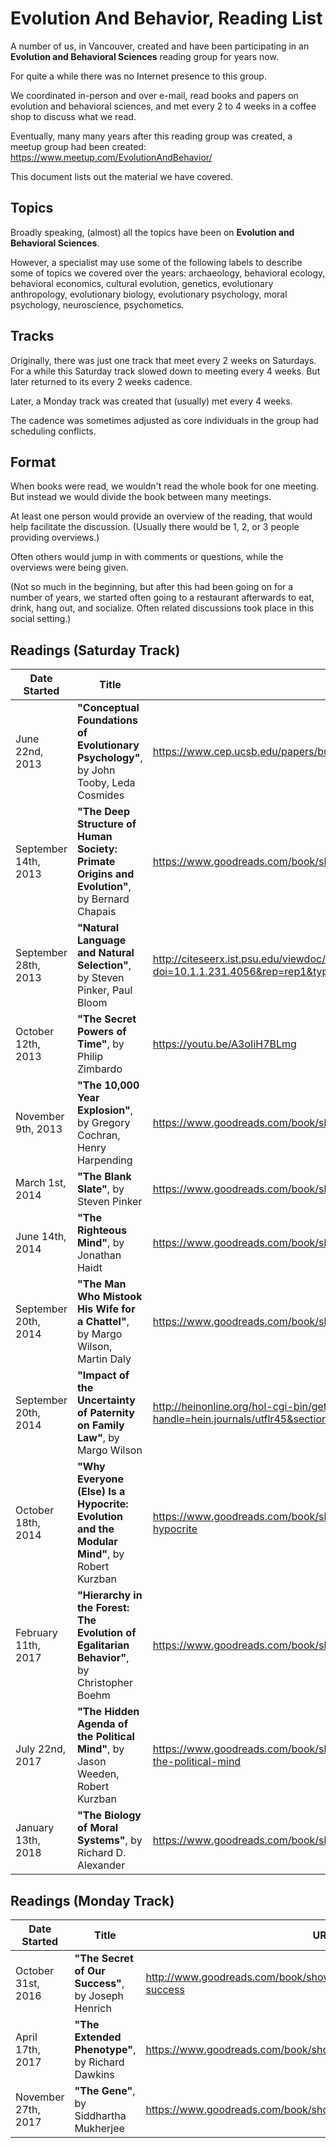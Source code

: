 # Evolution And Behavior, Reading List

A number of us, in Vancouver, created and have been participating in an **Evolution and Behavioral Sciences** reading group for years now.

For quite a while there was no Internet presence to this group.

We coordinated in-person and over e-mail, read books and papers on evolution and behavioral sciences, and met every 2 to 4 weeks in a coffee shop to discuss what we read.

Eventually, many many years after this reading group was created, a meetup group had been created:
https://www.meetup.com/EvolutionAndBehavior/

This document lists out the material we have covered.


## Topics

Broadly speaking, (almost) all the topics have been on **Evolution and Behavioral Sciences**.

However, a specialist may use some of the following labels to describe some of topics we covered over the years:
archaeology,
behavioral ecology,
behavioral economics,
cultural evolution,
genetics,
evolutionary anthropology,
evolutionary biology,
evolutionary psychology,
moral psychology,
neuroscience,
psychometics.


## Tracks

Originally, there was just one track that meet every 2 weeks on Saturdays. For a while this Saturday track slowed down to meeting every 4 weeks. But later returned to its every 2 weeks cadence.

Later, a Monday track was created that (usually) met every 4 weeks.

The cadence was sometimes adjusted as core individuals in the group had scheduling conflicts.


## Format

When books were read, we wouldn't read the whole book for one meeting.
But instead we would divide the book between many meetings.

At least one person would provide an overview of the reading, that would help facilitate the discussion.
(Usually there would be 1, 2, or 3 people providing overviews.)

Often others would jump in with comments or questions, while the overviews were being given.

(Not so much in the beginning, but after this had been going on for a number of years, we started often going to a restaurant afterwards to eat, drink, hang out, and socialize.
Often related discussions took place in this social setting.)


## Readings (Saturday Track)

| Date Started | Title | URL | Selected By |
| ------------ | ----- | --- | ----------- |
| June 22nd, 2013      | **"Conceptual Foundations of Evolutionary Psychology"**, by John Tooby, Leda Cosmides        | https://www.cep.ucsb.edu/papers/bussconceptual05.pdf                                  | ORGANIZER |
| September 14th, 2013 | **"The Deep Structure of Human Society: Primate Origins and Evolution"**, by Bernard Chapais | https://www.goodreads.com/book/show/7461471-mind-the-gap                              | ORGANIZER |
| September 28th, 2013 | **"Natural Language and Natural Selection"**, by Steven Pinker, Paul Bloom                   | http://citeseerx.ist.psu.edu/viewdoc/download?doi=10.1.1.231.4056&rep=rep1&type=pdf   | ORGANIZER |
| October 12th, 2013   | **"The Secret Powers of Time"**, by Philip Zimbardo                                          | https://youtu.be/A3oIiH7BLmg                                                          | VOTE      |
| November 9th, 2013   | **"The 10,000 Year Explosion"**, by Gregory Cochran, Henry Harpending                        | https://www.goodreads.com/book/show/6033964-the-10-000-year-explosion                 | VOTE      |
| March 1st, 2014      | **"The Blank Slate"**, by Steven Pinker                                                      | https://www.goodreads.com/book/show/5752.The_Blank_Slate                              | VOTE      |
| June 14th, 2014      | **"The Righteous Mind"**, by Jonathan Haidt                                                  | https://www.goodreads.com/book/show/11324722-the-righteous-mind                       | VOTE      |
| September 20th, 2014 | **"The Man Who Mistook His Wife for a Chattel"**, by Margo Wilson, Martin Daly               | https://www.goodreads.com/book/show/1056451.The_Adapted_Mind                          | VOTE      |
| September 20th, 2014 | **"Impact of the Uncertainty of Paternity on Family Law"**, by Margo Wilson                  | http://heinonline.org/hol-cgi-bin/get_pdf.cgi?handle=hein.journals/utflr45&section=16 | VOTE      |
| October 18th, 2014   | **"Why Everyone (Else) Is a Hypocrite: Evolution and the Modular Mind"**, by Robert Kurzban  | https://www.goodreads.com/book/show/8733371-why-everyone-else-is-a-hypocrite          | VOTE      |
| February 11th, 2017  | **"Hierarchy in the Forest: The Evolution of Egalitarian Behavior"**, by Christopher Boehm   | https://www.goodreads.com/book/show/2131522.Hierarchy_in_the_Forest                   | VOTE      |
| July 22nd, 2017      | **"The Hidden Agenda of the Political Mind"**, by Jason Weeden, Robert Kurzban               | https://www.goodreads.com/book/show/21981657-the-hidden-agenda-of-the-political-mind  | VOTE      |
| January 13th, 2018   | **"The Biology of Moral Systems"**, by Richard D. Alexander                                  | https://www.goodreads.com/book/show/1446851.The_Biology_of_Moral_Systems              | VOTE      |


## Readings (Monday Track)

| Date Started | Title | URL | Selected By |
| ------------ | ----- | --- | ----------- |
| October 31st, 2016  | **"The Secret of Our Success"**, by Joseph Henrich | http://www.goodreads.com/book/show/25761655-the-secret-of-our-success | VOTE      |
| April 17th, 2017    | **"The Extended Phenotype"**, by Richard Dawkins   | https://www.goodreads.com/book/show/61538.The_Extended_Phenotype      | ORGANIZER |
| November 27th, 2017 | **"The Gene"**, by Siddhartha Mukherjee            | https://www.goodreads.com/book/show/27276428-the-gene                 | VOTE      |
